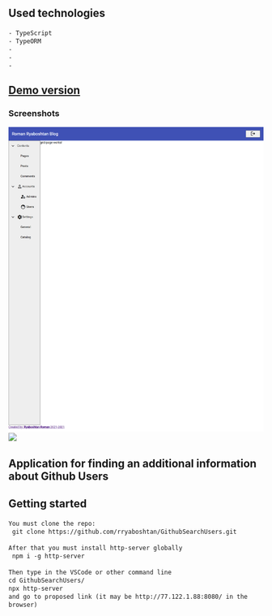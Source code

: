 ## Used technologies
    - TypeScript
    - TypeORM
    -
    -
    -
## [Demo version](https://rryaboshtan.github.io/GithubSearchUsers/)

### Screenshots
![](screenshots/screenshot1.png)
![](screenshots/screenshot2.png)

## Application for finding an additional information about Github Users

 ## Getting started
    You must clone the repo:
     git clone https://github.com/rryaboshtan/GithubSearchUsers.git

    After that you must install http-server globally
     npm i -g http-server

    Then type in the VSCode or other command line 
    cd GithubSearchUsers/
    npx http-server
    and go to proposed link (it may be http://77.122.1.88:8080/ in the browser) 